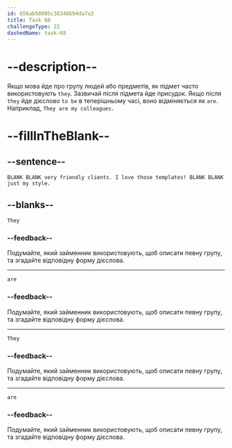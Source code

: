 ```yaml
---
id: 656ab50005c38348b94da7a3
title: Task 68
challengeType: 22
dashedName: task-68
---
```


# --description--

Якщо мова йде про групу людей або предметів, як підмет часто використовують `they`. Зазвичай після підмета йде присудок. Якщо після `they` йде дієслово `to be` в теперішньому часі, воно відміняється як `are`. Наприклад, `They are my colleagues.`

# --fillInTheBlank--

## --sentence--

`BLANK BLANK very friendly clients. I love those templates! BLANK BLANK just my style.`

## --blanks--

`They`

### --feedback--

Подумайте, який займенник використовують, щоб описати певну групу, та згадайте відповідну форму дієслова.

---

`are`

### --feedback--

Подумайте, який займенник використовують, щоб описати певну групу, та згадайте відповідну форму дієслова.

---

`They`

### --feedback--

Подумайте, який займенник використовують, щоб описати певну групу, та згадайте відповідну форму дієслова.

---

`are`

### --feedback--

Подумайте, який займенник використовують, щоб описати певну групу, та згадайте відповідну форму дієслова.
